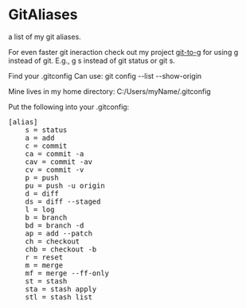 # GitAliases
a list of my git aliases.

For even faster git ineraction check out my project <a href="https://github.com/KyleScharnhorst/git-to-g">git-to-g</a> for using g instead of git. E.g., g s instead of git status or git s.

Find your .gitconfig
Can use:
git config --list --show-origin

Mine lives in my home directory:
C:/Users/myName/.gitconfig

Put the following into your .gitconfig:
<pre>
[alias]
	s = status
	a = add
	c = commit
	ca = commit -a
	cav = commit -av
	cv = commit -v
	p = push
	pu = push -u origin
	d = diff
	ds = diff --staged
	l = log
	b = branch
	bd = branch -d
	ap = add --patch
	ch = checkout
	chb = checkout -b
	r = reset
	m = merge
	mf = merge --ff-only
	st = stash
	sta = stash apply
	stl = stash list
</pre>
